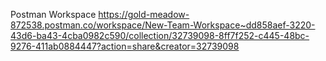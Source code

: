 Postman Workspace https://gold-meadow-872538.postman.co/workspace/New-Team-Workspace~dd858aef-3220-43d6-ba43-4cba0982c590/collection/32739098-8ff7f252-c445-48bc-9276-411ab0884447?action=share&creator=32739098

